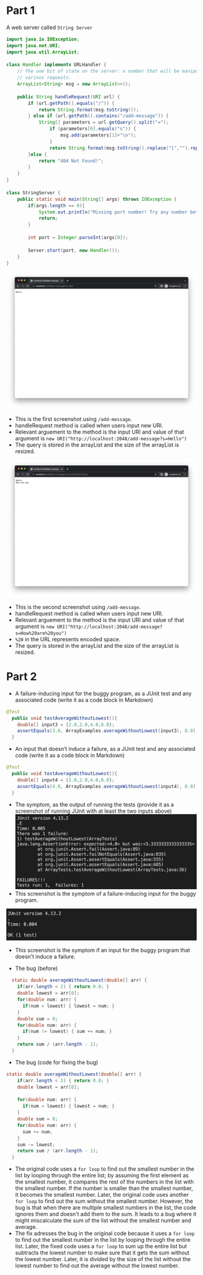 # Part 1
A web server called `String Server`
```java
import java.io.IOException;
import java.net.URI;
import java.util.ArrayList;

class Handler implements URLHandler {
    // The one bit of state on the server: a number that will be manipulated by
    // various requests.
    ArrayList<String> msg = new ArrayList<>();

    public String handleRequest(URI url) {
        if (url.getPath().equals("/")) {
            return String.format(msg.toString());
        } else if (url.getPath().contains("/add-message")) {
            String[] parameters = url.getQuery().split("=");
                if (parameters[0].equals("s")) {
                    msg.add(parameters[1]+"\n");
                }
                return String.format(msg.toString().replace("[","").replace("]","").replace(", ",""));
        }else {
            return "404 Not Found!"; 
        }
    }
}

class StringServer {
    public static void main(String[] args) throws IOException {
        if(args.length == 0){
            System.out.println("Missing port number! Try any number between 1024 to 49151");
            return;
        }

        int port = Integer.parseInt(args[0]);

        Server.start(port, new Handler());
    }
}
``` 
![Image](add_msg1.png)
* This is the first screenshot using `/add-message`.
* handleRequest method is called when users input new URI.
* Relevant arguement to the method is the input URI and value of that argument is `new URI("http://localhost:2048/add-message?s=Hello")`
* The query is stored in the arrayList and the size of the arrayList is resized.

![Image](add_msg2.png)
* This is the second screenshot using `/add-message`.
* handleRequest method is called when users input new URI.
* Relevant arguement to the method is the input URI and value of that argument is `new URI("http://localhost:2048/add-message?s=How%20are%20you")`
* `%20` in the URL represents encoded space.
* The query is stored in the arrayList and the size of the arrayList is resized.

# Part 2
* A failure-inducing input for the buggy program, as a JUnit test and any associated code (write it as a code block in Markdown)
```java
@Test
  public void testAverageWithoutLowest(){
    double[] input3 = {2.0,2.0,4.0,6.0};
    assertEquals(3.0, ArrayExamples.averageWithoutLowest(input3), 0.0);
  }
```

* An input that doesn’t induce a failure, as a JUnit test and any associated code (write it as a code block in Markdown)
```java
@Test
  public void testAverageWithoutLowest(){
    double[] input4 = {1.0,2.0,4.0,6.0};
    assertEquals(4.0, ArrayExamples.averageWithoutLowest(input4), 0.0);
  }
```

* The symptom, as the output of running the tests (provide it as a screenshot of running JUnit with at least the two inputs above) 
![Image](symptom1.png)
* This screenshot is the symptom of a failure-inducing input for the buggy program.  

![Image](symptom2.png)
* This screenshot is the symptom if an input for the buggy program that doesn't induce a failure.

* The bug (before)
```java
  static double averageWithoutLowest(double[] arr) {
    if(arr.length < 2) { return 0.0; }
    double lowest = arr[0];
    for(double num: arr) {
      if(num < lowest) { lowest = num; }
    }
    double sum = 0;
    for(double num: arr) {
      if(num != lowest) { sum += num; }
    }
    return sum / (arr.length - 1);
  }
```

* The bug (code for fixing the bug)
```java
static double averageWithoutLowest(double[] arr) {
    if(arr.length < 2) { return 0.0; }
    double lowest = arr[0];

    for(double num: arr) {
      if(num < lowest) { lowest = num; }
    }
    double sum = 0;
    for(double num: arr) {
      sum += num;
    }
    sum -= lowest;
    return sum / (arr.length - 1);
  }
```
* The original code uses a `for loop` to find out the smallest number in the list by looping through the entire list; by assuming the first element as the smallest number, it compares the rest of the numbers in the list with the smallest number. If the number is smaller than the smallest number, it becomes the smallest number. Later, the original code uses another `for loop` to find out the sum without the smallest number. However, the bug is that when there are multiple smallest numbers in the list, the code ignores them and doesn't add them to the sum. It leads to a bug where it might miscalculate the sum of the list without the smallest number and average. 
* The fix adresses the bug in the original code because it uses a `for loop` to find out the smallest number in the list by looping through the entire list. Later, the fixed code uses a `for loop` to sum up the entire list but subtracts the lowest number to make sure that it gets the sum without the lowest number. Later, it is divided by the size of the list without the lowest number to find out the average without the lowest number. 
